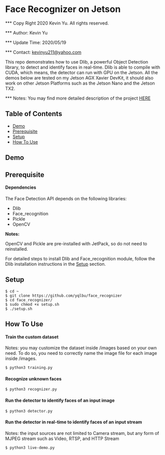 # Face Recognizer on Jetson

*** Copy Right 2020 Kevin Yu. All rights reserved.

*** Author: Kevin Yu

*** Update Time: 2020/05/19

*** Contact: kevinyu211@yahoo.com

This repo demonstrates how to use Dlib, a powerful Object Detection library, to detect and identify faces in real-time. Dlib is able to compile with CUDA, which means, the detector can run with GPU on the Jetson. All the demos below are tested on my Jetson AGX Xavier DevKit, it should also work on other Jetson Platforms such as the Jetson Nano and the Jetson TX2.

*** Notes: You may find more detailed description of the project [HERE](https://hikariai.net)

Table of Contents
-----------------

* [Demo](#demo)
* [Prerequisite](#prerequisite)
* [Setup](#setup)
* [How To Use](#how-to-use)

Demo
----

<a name="demo"></a>

Prerequisite
------------

#### Dependencies

The Face Detection API depends on the following libraries:

- Dlib
- Face_recognition
- Pickle
- OpenCV

**Notes:**

OpenCV and Pickle are pre-installed with JetPack, so do not need to reinstalled.

For detailed steps to install Dlib and Face_recognition module, follow the Dlib installation instructions in the [Setup](#setup) section.

<a name="prerequisite"></a>

Setup
-----

```shell script
$ cd ~
$ git clone https://github.com/yqlbu/face_recognizer
$ cd face_recognizer/
$ sudo chmod +x setup.sh
$ ./setup.sh
```

<a name="setup"></a>

How To Use
----------

#### Train the custom dataset

Notes: you may customize the dataset inside /images based on your own need. To do so, you need to correctly name the image file for each image inside /images.

```shell script
$ python3 training.py
```

#### Recognize unknown faces

```shell script
$ python3 recognizer.py
```

#### Run the detector to identify faces of an input image

```shell script
$ python3 detector.py
```

#### Run the detector in real-time to identify faces of an input stream

Notes: the input sources are not limited to Camera stream, but any form of MJPEG stream such as Video, RTSP, and HTTP Stream

```shell script
$ python3 live-demo.py
```

<a name="how-to-use"></a>
